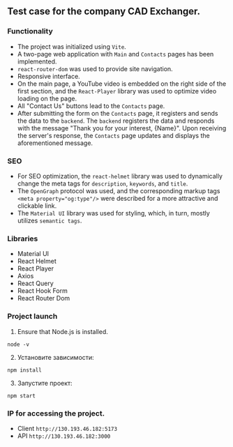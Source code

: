 ## Test case for the company CAD Exchanger.
### Functionality
- The project was initialized using `Vite`.
- A two-page web application with `Main` and `Contacts` pages has been implemented.
- `react-router-dom` was used to provide site navigation.
- Responsive interface.
- On the main page, a YouTube video is embedded on the right side of the first section, and the `React-Player` library was used to optimize video loading on the page.
- All "Contact Us" buttons lead to the `Contacts` page.
- After submitting the form on the `Contacts` page, it registers and sends the data to the `backend`. The `backend` registers the data and responds with the message "Thank you for your interest, {Name}". Upon receiving the server's response, the `Contacts` page updates and displays the aforementioned message.
### SEO
- For SEO optimization, the `react-helmet` library was used to dynamically change the meta tags for `description`, `keywords`, and `title`.
- The `OpenGraph` protocol was used, and the corresponding markup tags `<meta property="og:type"/>` were described for a more attractive and clickable link.
- The `Material UI` library was used for styling, which, in turn, mostly utilizes `semantic tags`.

### Libraries
- Material UI
- React Helmet
- React Player
- Axios
- React Query
- React Hook Form
- React Router Dom

### Project launch
1. Ensure that Node.js is installed.
```
node -v
```
2. Установите зависимости:
```
npm install
```
3. Запустите проект:
```
npm start
```
### IP for accessing the project.
- Client `http://130.193.46.182:5173`
- API `http://130.193.46.182:3000`
